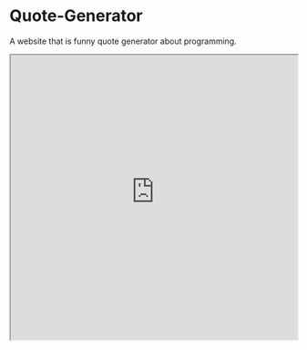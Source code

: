 # Quote-Generator
A website that is funny quote generator about programming.

<iframe src="https://raw.githubusercontent.com/TheTechyKid/Quote-Generator/main/Quote%20Generator/index.html" height="500" width="100%">
